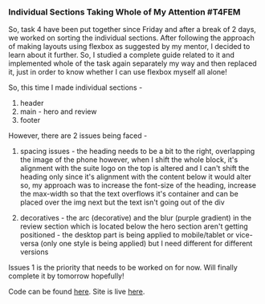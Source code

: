 ### Individual Sections Taking Whole of My Attention #T4FEM

So, task 4 have been put together since Friday and after a break of 2 days, we worked on sorting the individual sections. After following the approach of making layouts using flexbox as suggested by my mentor, I decided to learn about it further. So, I studied a complete guide related to it and implemented whole of the task again separately my way and then replaced it, just in order to know whether I can use flexbox myself all alone! 

So, this time I made individual sections -
1. header
2. main - hero and review
3. footer

However, there are 2 issues being faced -
1. spacing issues -
the heading needs to be a bit to the right, overlapping the image of the phone
however, when I shift the whole block, it's alignment with the suite logo on the top is altered 
and I can't shift the heading only since it's alignment with the content below it would alter
so, my approach was to increase the font-size of the heading, increase the max-width so that the text overflows it's container and can be placed over the img next but the text isn't going out of the div

2. decoratives -
the arc (decorative) and the blur (purple gradient) in the review section which is located below the hero section aren't getting positioned - the desktop part is being applied to mobile/tablet or vice-versa (only one style is being applied) but I need different for different versions


Issues 1 is the priority that needs to be worked on for now.
Will finally complete it by tomorrow hopefully!

Code can be found [here](https://github.com/jazzcodes/suite-landing-page-T4-FEM).
Site is live [here](https://master--lively-sfogliatella-2eeb29.netlify.app/).
